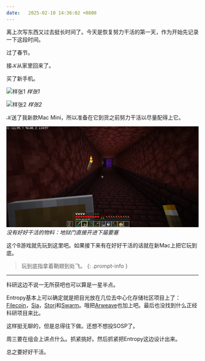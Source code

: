 ```yaml
---
date:   2025-02-10 14:36:02 +0800
---
```


离上次写东西又过去挺长时间了。今天是恢复努力干活的第一天，作为开始先记录一下这段时间。

过了春节。

接𝒦从家里回来了。

买了新手机。

![样张1](../../assets/img/微信图片_20250210144105.jpg)
_样张1_

![样张2](../../assets/img/微信图片_20250210144446.jpg)
_样张2_

𝒦送了我新款Mac Mini，所以准备在它到货之前努力干活以尽量配得上它。

![minecraft截图](../../assets/img/2025-02-09_20.19.59.png)
_没有好好干活的物料：地狱门直接开进下届要塞_

这个B游戏就先玩到这里吧。如果接下来有在好好干活的话就在新Mac上把它玩到底。

> 玩到底指拿着鞘翅到处飞。
{: .prompt-info }

-----

科研这边不说一无所获吧也可以算是一星半点。

Entropy基本上可以确定就是把目光放在几位去中心化存储社区项目上了：[Filecoin]，[Sia]，[Storj]和[Swarm]。哦把[Arweave]也加上吧。最后也没找到什么正经科研项目来比。

这样挺无聊的，但是总得往下做。还想不想投SOSP了。

[Filecoin]: https://filecoin.io/
[Sia]: https://sia.tech/
[Storj]: https://www.storj.io/
[Swarm]: https://www.ethswarm.org/
[Arweave]: https://arweave.org/

周三要在组会上讲点什么。抓紧挑好。然后抓紧把Entropy这边设计出来。

总之要好好干活。